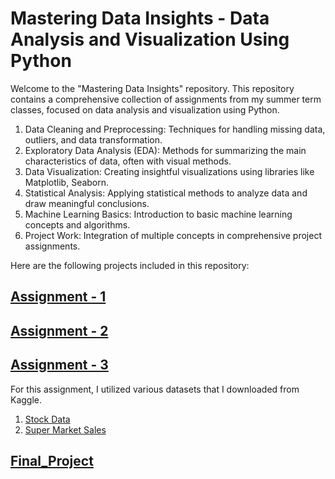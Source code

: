 # Mastering Data Insights - Data Analysis and Visualization Using Python
Welcome to the "Mastering Data Insights" repository. This repository contains a comprehensive collection of assignments from my summer term classes, focused on data analysis and visualization using Python. 

1. Data Cleaning and Preprocessing: Techniques for handling missing data, outliers, and data transformation.
2. Exploratory Data Analysis (EDA): Methods for summarizing the main characteristics of data, often with visual methods.
3. Data Visualization: Creating insightful visualizations using libraries like Matplotlib, Seaborn.
4. Statistical Analysis: Applying statistical methods to analyze data and draw meaningful conclusions.
5. Machine Learning Basics: Introduction to basic machine learning concepts and algorithms.
6. Project Work: Integration of multiple concepts in comprehensive project assignments.

Here are the following projects included in this repository:

## [Assignment - 1](https://github.com/anuragchakravarty/Mastering-Data-Insights---Data-Analysis-and-Visualization-Using-Python/blob/main/assignment_1__summer_class.ipynb)

## [Assignment - 2](https://github.com/anuragchakravarty/Mastering-Data-Insights---Data-Analysis-and-Visualization-Using-Python/blob/main/assignment_2__summer_class.ipynb)

## [Assignment - 3](https://github.com/anuragchakravarty/Mastering-Data-Insights---Data-Analysis-and-Visualization-Using-Python/blob/main/assignment_3__summer_class.ipynb)
For this assignment, I utilized various datasets that I downloaded from Kaggle.
1. [Stock Data](https://www.kaggle.com/datasets/camnugent/sandp500)
2. [Super Market Sales](https://github.com/anuragchakravarty/Mastering-Data-Insights---Data-Analysis-and-Visualization-Using-Python/blob/main/supermarket_sales.csv)

## [Final_Project](https://github.com/anuragchakravarty/Mastering-Data-Insights---Data-Analysis-and-Visualization-Using-Python/blob/main/Final_Project.ipynb)
